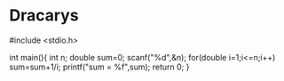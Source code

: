 # Dracarys
#include <stdio.h>

int main(){
int n;
double sum=0;
scanf("%d",&n);
for(double i=1;i<=n;i++)
sum=sum+1/i;
printf("sum = %f",sum);
    return 0;
}
